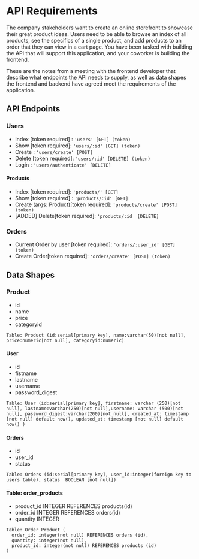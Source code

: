 # API Requirements
The company stakeholders want to create an online storefront to showcase their great product ideas. Users need to be able to browse an index of all products, see the specifics of a single product, and add products to an order that they can view in a cart page. You have been tasked with building the API that will support this application, and your coworker is building the frontend.

These are the notes from a meeting with the frontend developer that describe what endpoints the API needs to supply, as well as data shapes the frontend and backend have agreed meet the requirements of the application.

## API Endpoints
### Users
- Index [token required] : `'users' [GET] (token)`
- Show [token required]:    `'users/:id' [GET] (token)`
- Create : `'users/create' [POST]`
- Delete [token required]: `'users/:id' [DELETE] (token)`
- Login : `'users/authenticate' [DELETE]`

#### Products
- Index [token required]: `'products/' [GET]`
- Show [token required] : `'products/:id' [GET]`
- Create (args: Product)[token required]: `'products/create' [POST] (token)`
- [ADDED] Delete[token required]: `'products/:id  [DELETE]`

### Orders
- Current Order by user [token required]: `'orders/:user_id' [GET] (token)`
- Create Order[token required]: `'orders/create' [POST] (token)`

## Data Shapes

### Product
- id
- name
- price
- categoryid
```
Table: Product (id:serial[primary key], name:varchar(50)[not null], price:numeric[not null], categoryid:numeric)
```

#### User
- id
- fistname
- lastname
- username
- password_digest

```
Table: User (id:serial[primary key], firstname: varchar (250)[not null], lastname:varchar(250)[not null],username: varchar (500)[not null], password_digest:varchar(200)[not null], created_at: timestamp [not null] default now(), updated_at: timestamp [not null] default now() )
```

#### Orders

- id
- user_id
- status

```
Table: Orders (id:serial[primary key], user_id:integer(foreign key to users table), status  BOOLEAN [not null])
```
#### Table: order_products

- product_id INTEGER REFERENCES products(id)
- order_id INTEGER REFERENCES orders(id)
- quantity INTEGER

```
Table: Order Product (
  order_id: integer(not null) REFERENCES orders (id),
  quantity: integer(not null),
  product_id: integer(not null) REFERENCES products (id)
)
```